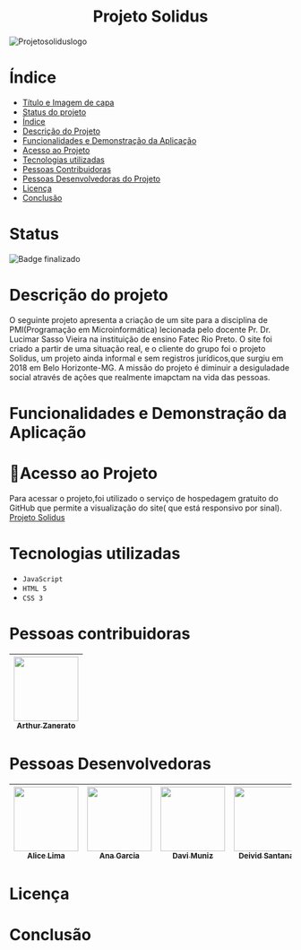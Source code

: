  <h1 align=center>Projeto Solidus</h1>

 ![Projetosoliduslogo](https://github.com/aliceclima/ProjetoSolidus/assets/119901153/76fc2f1d-10f9-4664-a177-f8a9f8085d21)
# Índice 

* [Título e Imagem de capa](h1)
* [Status do projeto](#status)
* [Índice](#índice)
* [Descrição do Projeto](#descrição-do-projeto)
* [Funcionalidades e Demonstração da Aplicação](#funcionalidades-e-demonstração-da-aplicação)
* [Acesso ao Projeto](#acesso-ao-projeto)
* [Tecnologias utilizadas](#tecnologias-utilizadas)
* [Pessoas Contribuidoras](#pessoas-contribuidoras)
* [Pessoas Desenvolvedoras do Projeto](#pessoas-desenvolvedoras)
* [Licença](#licença)
* [Conclusão](#conclusão)

# Status
![Badge finalizado](http://img.shields.io/static/v1?label=STATUS&message=%20FINALIZADO&color=GREEN&style=for-the-badge)
# Descrição do projeto

O seguinte projeto apresenta a criação de um site para a disciplina de PMI(Programação em Microinformática) lecionada pelo docente Pr. Dr. Lucimar Sasso Vieira na instituição de ensino Fatec Rio Preto.
O site foi criado a partir de uma situação real, e o cliente do grupo foi o projeto Solidus, um projeto ainda informal e sem registros jurídicos,que surgiu em 2018 em Belo Horizonte-MG.
A missão do projeto é diminuir a desiguladade social através de ações que realmente imapctam na vida das pessoas.
# Funcionalidades e Demonstração da Aplicação

# 📁Acesso ao Projeto
Para acessar o projeto,foi utilizado o serviço de hospedagem gratuito do GitHub que permite a visualização do site( que está responsivo por sinal). <br>
<a href="https://aliceclima.github.io/ProjetoSolidus/paginas/index.html">Projeto Solidus</a>

# Tecnologias utilizadas
* `JavaScript`
* `HTML 5`
* `CSS 3`


# Pessoas contribuidoras
| [<img src="https://avatars.githubusercontent.com/u/37356058?v=4" width=115><br><sub>Arthur Zanerato</sub>](https://github.com/camilafernanda) | 
| :---: |
# Pessoas Desenvolvedoras 
| [<img src="https://avatars.githubusercontent.com/u/37356058?v=4" width=115><br><sub>Alice Lima</sub>](https://github.com/camilafernanda) |  [<img src="https://avatars.githubusercontent.com/u/30351153?v=4" width=115><br><sub>Ana Garcia</sub>](https://github.com/guilhermeonrails) |  [<img src="https://avatars.githubusercontent.com/u/8989346?v=4" width=115><br><sub>Davi Muniz</sub>](https://github.com/alexfelipe) |  [<img src="https://avatars.githubusercontent.com/u/8989346?v=4" width=115><br><sub>Deivid Santana</sub>](https://github.com/alexfelipe) |
| :---: | :---: | :---: | :---: |
# Licença

# Conclusão
